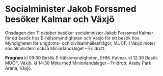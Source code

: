 # Socialminister Jakob Forssmed besöker Kalmar och Växjö

Onsdagen den 11 oktober besöker socialminister Jakob Forssmed Kalmar för ett besök hos E-hälsomyndigheten och Växjö för ett besök hos Myndigheten för ungdoms- och civilsamhällesfrågor, MUCF. I Växjö möter socialministern också Miniorlandslaget – Friidrott.

**Program**
kl 09:30 Besök E-hälsomyndigheten, EHM, Kalmar.
kl 12:30 Besök MUCF, Växjö.
kl 14:30 Möte med Miniorlandslaget – Friidrott, Araby Park Arena, Växjö.
